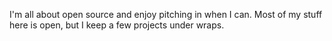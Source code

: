 I'm all about open source and enjoy pitching in when I can. Most of my stuff here is open, but I keep a few projects under wraps.
